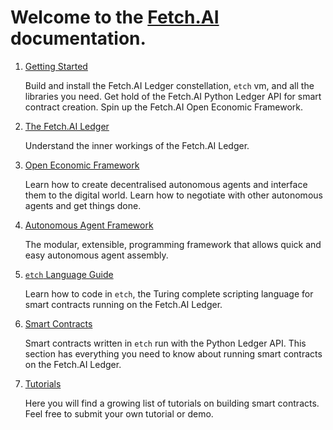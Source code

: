 # Welcome to the <a href="https://fetch.ai/" target=_blank>Fetch.AI</a> documentation.




1. <a href="getting-started/versions">Getting Started</a> <br/>

	Build and install the Fetch.AI Ledger constellation, `etch` vm, and all the libraries you need. Get hold of the Fetch.AI Python Ledger API for smart contract creation. Spin up the Fetch.AI Open Economic Framework.

2. <a href="ledger/architecture">The Fetch.AI Ledger</a> <br/>

	Understand the inner workings of the Fetch.AI Ledger.

3. <a href="oef">Open Economic Framework</a> <br/>

	Learn how to create decentralised autonomous agents and interface them to the digital world. Learn how to negotiate with other autonomous agents and get things done.

4. <a href="aea">Autonomous Agent Framework</a> <br/>
	
	The modular, extensible, programming framework that allows quick and easy autonomous agent assembly.

5. <a href="etch-language">`etch` Language Guide</a> <br/>
	
	Learn how to code in `etch`, the Turing complete scripting language for smart contracts running on the Fetch.AI Ledger. 

5. <a href="smart-contracts/smart-contract-intro">Smart Contracts</a> <br/>

	Smart contracts written in `etch` run with the Python Ledger API. This section has everything you need to know about running smart contracts on the Fetch.AI Ledger.

6. <a href="tutorials/submitting_contract/">Tutorials</a> <br/>

	Here you will find a growing list of tutorials on building smart contracts. Feel free to submit your own tutorial or demo.



<br/>
